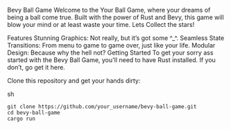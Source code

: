Bevy Ball Game
Welcome to the Your Ball Game, where your dreams of being a ball come true. Built with the power of Rust and Bevy, this game will blow your mind or at least waste your time. Lets Collect the stars!

Features
Stunning Graphics: Not really, but it’s got some ^_^.
Seamless State Transitions: From menu to game to game over, just like your life.
Modular Design: Because why the hell not?
Getting Started
To get your sorry ass started with the Bevy Ball Game, you'll need to have Rust installed. If you don’t, go get it here.

Clone this repository and get your hands dirty:

sh
```
git clone https://github.com/your_username/bevy-ball-game.git
cd bevy-ball-game
cargo run
```

